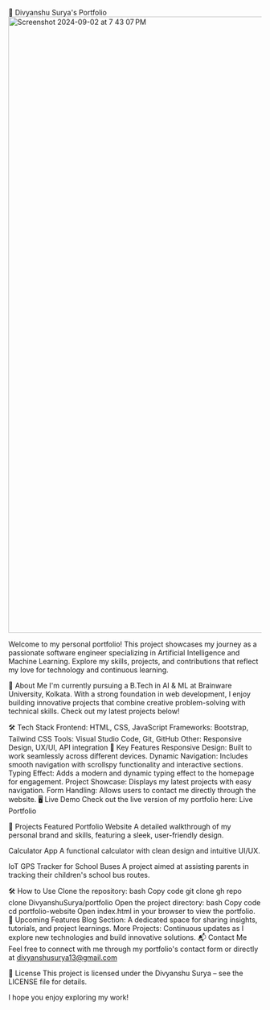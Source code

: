 💼 Divyanshu Surya's Portfolio<img width="1223" alt="Screenshot 2024-09-02 at 7 43 07 PM" src="https://github.com/user-attachments/assets/102d076a-397f-4b09-8977-dd7be8303dc5">

Welcome to my personal portfolio! This project showcases my journey as a passionate software engineer specializing in Artificial Intelligence and Machine Learning. Explore my skills, projects, and contributions that reflect my love for technology and continuous learning.

🚀 About Me
I'm currently pursuing a B.Tech in AI & ML at Brainware University, Kolkata. With a strong foundation in web development, I enjoy building innovative projects that combine creative problem-solving with technical skills. Check out my latest projects below!

🛠️ Tech Stack
Frontend: HTML, CSS, JavaScript
Frameworks: Bootstrap, Tailwind CSS
Tools: Visual Studio Code, Git, GitHub
Other: Responsive Design, UX/UI, API integration
🌟 Key Features
Responsive Design: Built to work seamlessly across different devices.
Dynamic Navigation: Includes smooth navigation with scrollspy functionality and interactive sections.
Typing Effect: Adds a modern and dynamic typing effect to the homepage for engagement.
Project Showcase: Displays my latest projects with easy navigation.
Form Handling: Allows users to contact me directly through the website.
🖥️ Live Demo
Check out the live version of my portfolio here: Live Portfolio

📝 Projects Featured
Portfolio Website
A detailed walkthrough of my personal brand and skills, featuring a sleek, user-friendly design.

Calculator App
A functional calculator with clean design and intuitive UI/UX.

IoT GPS Tracker for School Buses
A project aimed at assisting parents in tracking their children's school bus routes.

🛠️ How to Use
Clone the repository:
bash
Copy code
git clone gh repo clone DivyanshuSurya/portfolio
Open the project directory:
bash
Copy code
cd portfolio-website
Open index.html in your browser to view the portfolio.
🔧 Upcoming Features
Blog Section: A dedicated space for sharing insights, tutorials, and project learnings.
More Projects: Continuous updates as I explore new technologies and build innovative solutions.
📬 Contact Me
Feel free to connect with me through my portfolio's contact form or directly at divyanshusurya13@gmail.com

🚨 License
This project is licensed under the Divyanshu Surya – see the LICENSE file for details.

I hope you enjoy exploring my work!


